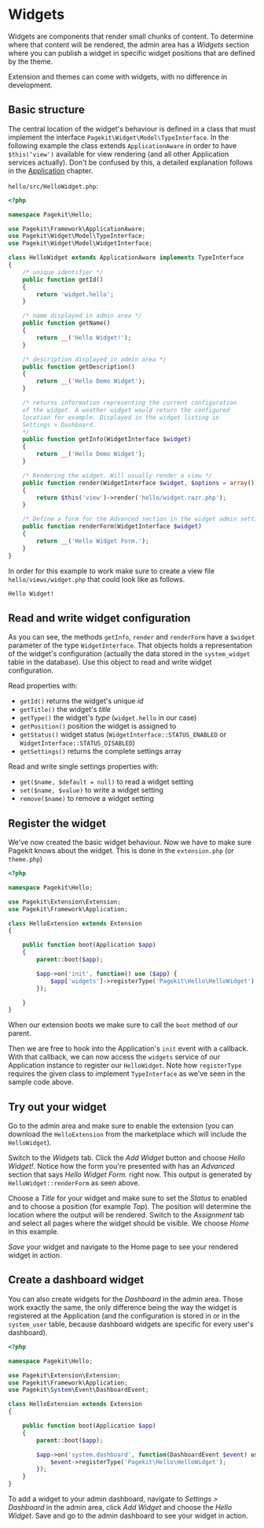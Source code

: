# Widgets

Widgets are components that render small chunks of content. To determine where
that content will be rendered, the admin area has a *Widgets* section where you can publish a widget
in specific widget positions that are defined by the theme.

Extension and themes can come with widgets, with no difference in development.

## Basic structure


The central location of the widget's behaviour is defined in a class
that must implement the interface `Pagekit\Widget\Model\TypeInterface`.
In the following example the class extends `ApplicationAware` in order to
have `$this(‘view')` available for view rendering (and all other Application
services actually). Don't be confused by this, a detailed explanation follows
in the [Application](application.md) chapter.

`hello/src/HelloWidget.php`:

```PHP
<?php

namespace Pagekit\Hello;

use Pagekit\Framework\ApplicationAware;
use Pagekit\Widget\Model\TypeInterface;
use Pagekit\Widget\Model\WidgetInterface;

class HelloWidget extends ApplicationAware implements TypeInterface
{
    /* unique identifier */
    public function getId()
    {
        return 'widget.hello';
    }

    /* name displayed in admin area */
    public function getName()
    {
        return __('Hello Widget!');
    }

    /* description displayed in admin area */
    public function getDescription()
    {
        return __('Hello Demo Widget');
    }

    /* returns information representing the current configuration
    of the widget. A weather widget would return the configured
    location for example. Displayed in the widget listing in
    Settings > Dashboard.
    */
    public function getInfo(WidgetInterface $widget)
    {
        return __('Hello Demo Widget');
    }

    /* Rendering the widget. Will usually render a view */
    public function render(WidgetInterface $widget, $options = array())
    {
        return $this('view')->render('hello/widget.razr.php');
    }

    /* Define a form for the Advanced section in the widget admin settings */
    public function renderForm(WidgetInterface $widget)
    {
        return __('Hello Widget Form.');
    }
}
```

In order for this example to work make sure to create a view file
`hello/views/widget.php` that could look like as follows.

```HTML
Hello Widget!
```

## Read and write widget configuration

As you can see, the methods `getInfo`, `render` and `renderForm` have a `$widget`
parameter of the type `WidgetInterface`. That objects holds a representation
of the widget's configuration (actually the data stored in the `system_widget`
table in the database). Use this object to read and write widget configuration.

Read properties with:

- `getId()` returns the widget's unique *id*
- `getTitle()` the widget's *title*
- `getType()` the widget's *type* (`widget.hello` in our case)
- `getPosition()` position the widget is assigned to
- `getStatus()` widget status (`WidgetInterface::STATUS_ENABLED` or `WidgetInterface::STATUS_DISABLED`)
- `getSettings()` returns the complete settings array

Read and write single settings properties with:

- `get($name, $default = null)` to read a widget setting
- `set($name, $value)` to write a widget setting
- `remove($name)` to remove a widget setting

## Register the widget

We've now created the basic widget behaviour. Now we have to make sure
Pagekit knows about the widget. This is done in the `extension.php` (or
`theme.php`)

```PHP
<?php

namespace Pagekit\Hello;

use Pagekit\Extension\Extension;
use Pagekit\Framework\Application;

class HelloExtension extends Extension
{

    public function boot(Application $app)
    {
        parent::boot($app);

        $app->on('init', function() use ($app) {
            $app['widgets']->registerType('Pagekit\Hello\HelloWidget');
        });

    }
}
```

When our extension boots we make sure to call the `boot` method of our parent.

Then we are free to hook into the Application's `init` event with a callback.
With that callback, we can now access the `widgets` service of our Application
instance to register our `HelloWidget`. Note how `registerType` requires the
given class to implement `TypeInterface` as we've seen in the sample code
above.

## Try out your widget

Go to the admin area and make sure to enable the extension (you can download
the `HelloExtension` from the marketplace which will include the `HelloWidget`).

Switch to the *Widgets* tab. Click the *Add Widget* button and choose *Hello
Widget!*. Notice how the form you're presented with has an *Advanced* section
that says *Hello Widget Form.* right now. This output is generated by
`HelloWidget::renderForm` as seen above.

Choose a *Title* for your widget and make sure to set the *Status* to enabled and
to choose a position (for example *Top*). The position will determine the location
where the output will be rendered. Switch to the *Assignment* tab and select all
pages where the widget should be visible. We choose *Home* in this example.

*Save* your widget and navigate to the Home page to see your rendered widget
in action.

## Create a dashboard widget

You can also create widgets for the *Dashboard* in the admin area. Those work
exactly the same, the only difference being the way the widget is registered
at the Application (and the configuration is stored in or in the `system_user`
table, because dashboard widgets are specific for every user's dashboard).

```PHP
<?php

namespace Pagekit\Hello;

use Pagekit\Extension\Extension;
use Pagekit\Framework\Application;
use Pagekit\System\Event\DashboardEvent;

class HelloExtension extends Extension
{

    public function boot(Application $app)
    {
        parent::boot($app);

        $app->on('system.dashboard', function(DashboardEvent $event) use ($app) {
            $event->registerType('Pagekit\Hello\HelloWidget');
        });
    }
}
```

To add a widget to your admin dashboard, navigate to *Settings > Dashboard* in
the admin area, click *Add Widget* and choose the *Hello Widget*. Save and
go to the admin dashboard to see your widget in action.
